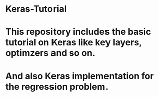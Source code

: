 # Keras-Tutorial

# This repository includes the basic tutorial on Keras like key layers, optimzers and so on. 
# And also Keras implementation for the regression problem.
